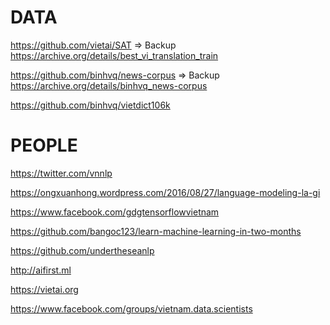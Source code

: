 # DATA 

https://github.com/vietai/SAT
=> Backup https://archive.org/details/best_vi_translation_train


https://github.com/binhvq/news-corpus
=> Backup https://archive.org/details/binhvq_news-corpus

https://github.com/binhvq/vietdict106k


# PEOPLE

https://twitter.com/vnnlp

https://ongxuanhong.wordpress.com/2016/08/27/language-modeling-la-gi

https://www.facebook.com/gdgtensorflowvietnam

https://github.com/bangoc123/learn-machine-learning-in-two-months

https://github.com/undertheseanlp

http://aifirst.ml

https://vietai.org

https://www.facebook.com/groups/vietnam.data.scientists
